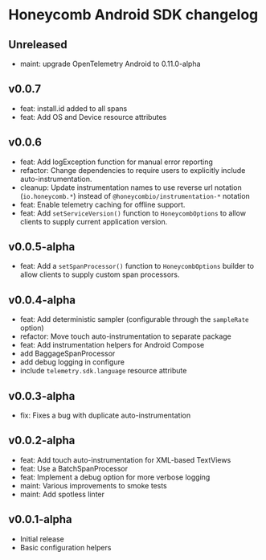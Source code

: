 # Honeycomb Android SDK changelog

## Unreleased

* maint: upgrade OpenTelemetry Android to 0.11.0-alpha

## v0.0.7

* feat: install.id added to all spans
* feat: Add OS and Device resource attributes

## v0.0.6

* feat: Add logException function for manual error reporting
* refactor: Change dependencies to require users to explicitly include auto-instrumentation.
* cleanup: Update instrumentation names to use reverse url notation (`io.honeycomb.*`) instead of `@honeycombio/instrumentation-*` notation
* feat: Enable telemetry caching for offline support.
* feat: Add `setServiceVersion()` function to `HoneycombOptions` to allow clients to supply current application version.

## v0.0.5-alpha

* feat: Add a `setSpanProcessor()` function to `HoneycombOptions` builder to allow clients to supply custom span processors.

## v0.0.4-alpha

* feat: Add deterministic sampler (configurable through the `sampleRate` option)
* refactor: Move touch auto-instrumentation to separate package
* feat: Add instrumentation helpers for Android Compose
* add BaggageSpanProcessor
* add debug logging in configure
* include `telemetry.sdk.language` resource attribute

## v0.0.3-alpha

* fix: Fixes a bug with duplicate auto-instrumentation

## v0.0.2-alpha

* feat: Add touch auto-instrumentation for XML-based TextViews
* feat: Use a BatchSpanProcessor
* feat: Implement a debug option for more verbose logging
* maint: Various improvements to smoke tests
* maint: Add spotless linter

## v0.0.1-alpha

* Initial release
* Basic configuration helpers

